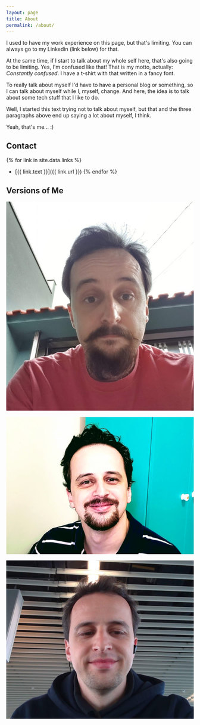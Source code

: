 ```yaml
---
layout: page
title: About
permalink: /about/
---
```


I used to have my work experience on this page, but that's limiting. You can always go to my Linkedin (link below) for that.

At the same time, if I start to talk about my whole self here, that's also going to be limiting. Yes, I'm confused like that! That is my motto, actually: _Constantly confused_. I have a t-shirt with that written in a fancy font.

To really talk about myself I'd have to have a personal blog or something, so I can talk about myself while I, myself, change. And here, the idea is to talk about some tech stuff that I like to do.

Well, I started this text trying not to talk about myself, but that and the three paragraphs above end up saying a lot about myself, I think.

Yeah, that's me... :)

## Contact

{% for link in site.data.links %}
- [{{ link.text }}]({{ link.url }}) {% endfor %}

## Versions of Me

![2022](/img/Eu_2022.jpg)

![2021](/img/Eu_2021.jpg)

![2019](/img/Eu_2019.jpg)
